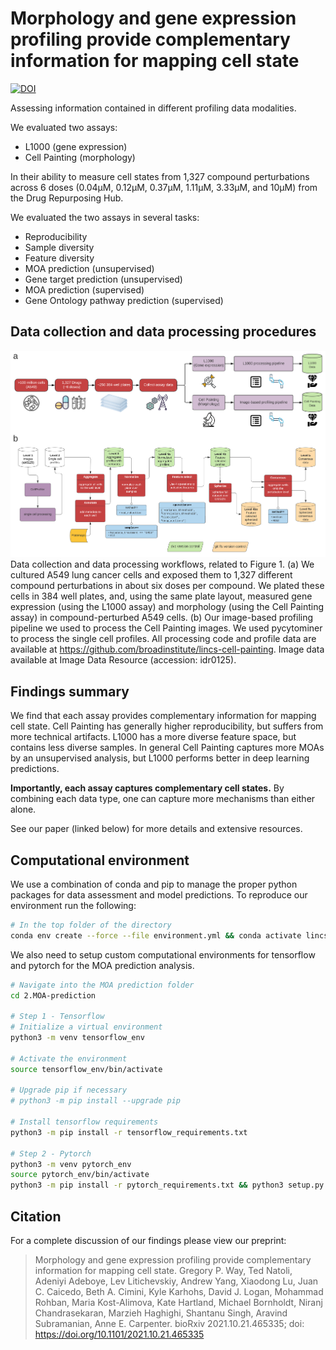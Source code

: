 # Morphology and gene expression profiling provide complementary information for mapping cell state

[![DOI](https://zenodo.org/badge/300036005.svg)](https://zenodo.org/badge/latestdoi/300036005)

Assessing information contained in different profiling data modalities.

We evaluated two assays:

* L1000 (gene expression)
* Cell Painting (morphology)

In their ability to measure cell states from 1,327 compound perturbations across 6 doses (0.04µM, 0.12µM, 0.37µM, 1.11µM, 3.33µM, and 10µM) from the Drug Repurposing Hub.

We evaluated the two assays in several tasks:

- Reproducibility
- Sample diversity
- Feature diversity
- MOA prediction (unsupervised)
- Gene target prediction (unsupervised)
- MOA prediction (supervised)
- Gene Ontology pathway prediction (supervised)

## Data collection and data processing procedures

![our workflow](6.paper_figures/figures/supplementary/figureS3_workflowpipeline.png)
Data collection and data processing workflows, related to Figure 1.
(a) We cultured A549 lung cancer cells and exposed them to 1,327 different compound perturbations in about six doses per compound.
We plated these cells in 384 well plates, and, using the same plate layout, measured gene expression (using the L1000 assay) and morphology (using the Cell Painting assay) in compound-perturbed A549 cells.
(b) Our image-based profiling pipeline we used to process the Cell Painting images.
We used pycytominer to process the single cell profiles.
All processing code and profile data are available at https://github.com/broadinstitute/lincs-cell-painting. Image data available at Image Data Resource (accession: idr0125).

## Findings summary

We find that each assay provides complementary information for mapping cell state.
Cell Painting has generally higher reproducibility, but suffers from more technical artifacts.
L1000 has a more diverse feature space, but contains less diverse samples.
In general Cell Painting captures more MOAs by an unsupervised analysis, but L1000 performs better in deep learning predictions.

**Importantly, each assay captures complementary cell states.**
By combining each data type, one can capture more mechanisms than either alone.

See our paper (linked below) for more details and extensive resources.

## Computational environment

We use a combination of conda and pip to manage the proper python packages for data assessment and model predictions.
To reproduce our environment run the following:

```bash
# In the top folder of the directory
conda env create --force --file environment.yml && conda activate lincs-complimentarity && cd 2.MOA-prediction/ && python setup.py && cd ..
```

We also need to setup custom computational environments for tensorflow and pytorch for the MOA prediction analysis.

```bash
# Navigate into the MOA prediction folder
cd 2.MOA-prediction

# Step 1 - Tensorflow
# Initialize a virtual environment
python3 -m venv tensorflow_env

# Activate the environment
source tensorflow_env/bin/activate

# Upgrade pip if necessary
# python3 -m pip install --upgrade pip

# Install tensorflow requirements
python3 -m pip install -r tensorflow_requirements.txt

# Step 2 - Pytorch
python3 -m venv pytorch_env
source pytorch_env/bin/activate
python3 -m pip install -r pytorch_requirements.txt && python3 setup.py
```

## Citation

For a complete discussion of our findings please view our preprint:

> Morphology and gene expression profiling provide complementary information for mapping cell state.
Gregory P. Way, Ted Natoli, Adeniyi Adeboye, Lev Litichevskiy, Andrew Yang, Xiaodong Lu, Juan C. Caicedo, Beth A. Cimini, Kyle Karhohs, David J. Logan, Mohammad Rohban, Maria Kost-Alimova, Kate Hartland, Michael Bornholdt, Niranj Chandrasekaran, Marzieh Haghighi, Shantanu Singh, Aravind Subramanian, Anne E. Carpenter. bioRxiv 2021.10.21.465335; doi: https://doi.org/10.1101/2021.10.21.465335 
